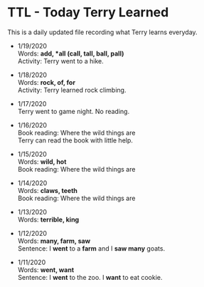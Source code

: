 # TTL - Today Terry Learned

This is a daily updated file recording what Terry learns everyday.

- 1/19/2020  
Words: __add, *all (call, tall, ball, pall)__  
Activity: Terry went to a hike.


- 1/18/2020  
Words: __rock, of, for__  
Activity: Terry learned rock climbing.  


- 1/17/2020  
Terry went to game night. No reading.


- 1/16/2020  
Book reading: Where the wild things are  
Terry can read the book with little help.


- 1/15/2020  
Words: __wild, hot__  
Book reading: Where the wild things are


- 1/14/2020  
Words: __claws, teeth__  
Book reading: Where the wild things are


- 1/13/2020  
Words: __terrible, king__  


- 1/12/2020  
Words: __many, farm, saw__  
Sentence: I __went__ to a __farm__ and I __saw many__ goats.


- 1/11/2020  
Words: __went, want__  
Sentence: I __went__ to the zoo. I __want__ to eat cookie.